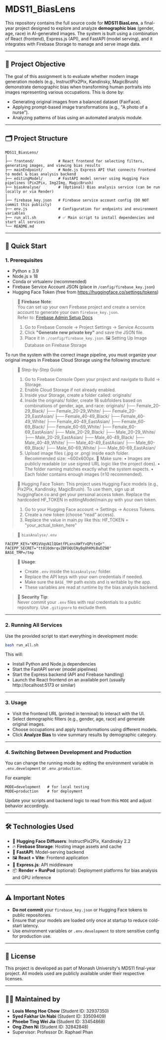# MDS11_BiasLens

This repository contains the full source code for **MDS11 BiasLens**, a final-year project designed to explore and analyze **demographic bias** (gender, age, race) in AI-generated images. The system is built using a combination of React (frontend), Express.js (API), and FastAPI (model serving), and it integrates with Firebase Storage to manage and serve image data.

---

## 🎯 Project Objective

The goal of this assignment is to evaluate whether modern image generation models (e.g., InstructPix2Pix, Kandinsky, MagicBrush) demonstrate demographic bias when transforming human portraits into images representing various occupations. This is done by:

- Generating original images from a balanced dataset (FairFace).
- Applying prompt-based image transformations (e.g., "A photo of a nurse").
- Analyzing patterns of bias using an automated analysis module.

---

## 🗂️ Project Structure

```
MDS11_BiasLens/
│
├── frontend/           # React frontend for selecting filters, generating images, and viewing bias results
├── mainEndpoint/       # Node.js Express API that connects frontend to model & bias analysis backend
├── editingModel/       # FastAPI model server using Hugging Face pipelines (Pix2Pix, Img2Img, MagicBrush)
├── biasAnalyse/        # (Optional) Bias analysis service (can be run locally or via Render)
│
├── firebase_key.json   # Firebase service account config (DO NOT commit this publicly)
├── env.js              # Configuration for endpoints and environment variables
├── run_all.sh          # ✅ Main script to install dependencies and start all services
└── README.md
```

---

## 🚀 Quick Start

### 1. **Prerequisites**

- Python ≥ 3.9
- Node.js ≥ 18
- Conda or virtualenv (recommended)
- Firebase Service Account JSON (place in `/config/firebase_key.json`)
- Hugging Face Token (free from https://huggingface.co/settings/tokens)

> 🔐 **Firebase Note**:  
> You can set up your own Firebase project and create a service account to generate your own `firebase_key.json`.  
> Refer to: [Firebase Admin Setup Docs](https://firebase.google.com/docs/admin/setup)  
> 1. Go to Firebase Console → Project Settings → Service Accounts  
> 2. Click **"Generate new private key"** and save the JSON file.  
> 3. Place it in `./config/firebase_key.json`.
🖼️ Setting Up Image Database on Firebase Storage

To run the system with the correct image pipeline, you must organize your original images in Firebase Cloud Storage using the following structure:

>🔧 Step-by-Step Guide
> 1. Go to Firebase Console
     Open your project and navigate to Build → Storage.
> 2. Enable Cloud Storage if not already enabled.
> 3. Inside your Storage, create a folder called: originals/
> 4. Inside the originals/ folder, create 18 subfolders based on combinations of gender, age, and race:
        originals/
        ├── Female_20-29_Black/
        ├── Female_20-29_White/
        ├── Female_20-29_EastAsian/
        ├── Female_40-49_Black/
        ├── Female_40-49_White/
        ├── Female_40-49_EastAsian/
        ├── Female_60-69_Black/
        ├── Female_60-69_White/
        ├── Female_60-69_EastAsian/
        ├── Male_20-29_Black/
        ├── Male_20-29_White/
        ├── Male_20-29_EastAsian/
        ├── Male_40-49_Black/
        ├── Male_40-49_White/
        ├── Male_40-49_EastAsian/
        ├── Male_60-69_Black/
        ├── Male_60-69_White/
        ├── Male_60-69_EastAsian/
> 5. Upload image files (.jpg or .png) inside each folder. Recommended size: ~600x600px.
> 🔐 Make sure:
> •	Images are publicly readable (or use signed URL logic like the project does).
> •	The folder naming matches exactly what the system expects.
> •	Each folder contains enough images (≥10 recommended).

> 🧠 Hugging Face Token:
> This project uses Hugging Face models (e.g., Pix2Pix, Kandinsky, MagicBrush).
> To use them, sign up at huggingface.co and get your personal access token.
> Replace the hardcoded HF_TOKEN in editingModel/main.py with your own token.
> 1. Go to your Hugging Face account → Settings → Access Tokens.
> 2. Create a new token (choose “read” access).
> 3. Replace the value in main.py like this:
>    HF_TOKEN = "your_actual_token_here"

> 📄 `biasAnalyse/.env`

```env
FACEPP_KEY="KM1VUqsN1lQGmtfPLxnsXWfYvQPcteQr"
FACEPP_SECRET="tt010dmrqvZBFDQUINyBq8hKMiBuDZ98"
BASE_TMP=/tmp
```

> 🧠 **Usage**:  
> - Create `.env` inside the `biasAnalyse/` folder.  
> - Replace the API keys with your own credentials if needed.  
> - Make sure the `BASE_TMP` path exists and is writable by the app.  
> - These variables are read at runtime by the bias analysis backend.

> 🔐 **Security Tip**:  
> Never commit your `.env` files with real credentials to a public repository. Use `.gitignore` to exclude them.
---

### 2. **Running All Services**

Use the provided script to start everything in development mode:

```bash
bash run_all.sh
```

This will:
- Install Python and Node.js dependencies
- Start the FastAPI server (model pipelines)
- Start the Express backend (API and Firebase handling)
- Launch the React frontend on an available port (usually http://localhost:5173 or similar)

---

### 3. **Usage**

- Visit the frontend URL (printed in terminal) to interact with the UI.
- Select demographic filters (e.g., gender, age, race) and generate original images.
- Choose occupations and apply transformations using different models.
- Click **Analyze Bias** to view summary results by demographic category.

---

### 4. **Switching Between Development and Production**

You can change the running mode by editing the environment variable in `.env.development` or `.env.production`.

For example:

```
MODE=development   # for local testing
MODE=production    # for deployment
```

Update your scripts and backend logic to read from this `MODE` and adjust behavior accordingly.

---

## 🛠️ Technologies Used

- 🧠 **Hugging Face Diffusers**: InstructPix2Pix, Kandinsky 2.2
- 🔥 **Firebase Storage**: Hosting image assets and cache
- 🧪 **FastAPI**: Model-serving backend
- 🖼️ **React + Vite**: Frontend application
- 🔧 **Express.js**: API middleware
- 📦 **Render + RunPod** (optional): Deployment platforms for bias analysis and GPU inference

---

## ⚠️ Important Notes

- **Do not commit** your `firebase_key.json` or Hugging Face tokens to public repositories.
- Ensure that your models are loaded only once at startup to reduce cold-start latency.
- Use environment variables or `.env.development` to store sensitive config for production use.

---

## 📄 License

This project is developed as part of Monash University's MDS11 final-year project. All models used are publicly available under their respective licenses.

---

## 👩‍💻 Maintained by

- **Louis Meng Hoe Chow** (Student ID: 32937350)
- **Syed Fakhar Un Nabi** (Student ID: 33509409)
- **Phoebe Ting Wei Jia** (Student ID: 33454868)
- **Ong Zhen Ni** (Student ID: 32842848)
- Supervisor: Professor Dr. Raphael Phan